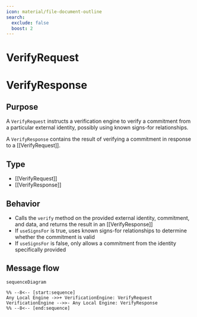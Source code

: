 ```yaml
---
icon: material/file-document-outline
search:
  exclude: false
  boost: 2
---
```


<div class="message" markdown>

# VerifyRequest

# VerifyResponse

## Purpose

<!-- --8<-- [start:purpose] -->
A `VerifyRequest` instructs a verification engine to verify a commitment from a particular external identity, possibly using known signs-for relationships.

A `VerifyResponse` contains the result of verifying a commitment in response to a [[VerifyRequest]].
<!-- --8<-- [end:purpose] -->

## Type

<!-- --8<-- [start:type] -->
- [[VerifyRequest]]
- [[VerifyResponse]]
<!-- --8<-- [end:type] -->

## Behavior

<!-- --8<-- [start:behavior] -->
- Calls the `verify` method on the provided external identity, commitment, and data, and returns the result in an [[VerifyResponse]]
- If `useSignsFor` is true, uses known signs-for relationships to determine whether the commitment is valid
- If `useSignsFor` is false, only allows a commitment from the identity specifically provided
<!-- --8<-- [end:behavior] -->

## Message flow

<!-- --8<-- [start:messages] -->
```mermaid
sequenceDiagram

%% --8<-- [start:sequence]
Any Local Engine ->>+ VerificationEngine: VerifyRequest
VerificationEngine -->>- Any Local Engine: VerifyResponse
%% --8<-- [end:sequence]
```
<!-- --8<-- [end:messages] -->

</div>
